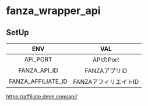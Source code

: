 # fanza_wrapper_api

## SetUp

| ENV | VAL|
| :---:   | :---:   |
| API_PORT | APIのPort|
| FANZA_API_ID | FANZAアプリID|
| FANZA_AFFILIATE_ID | FANZAアフィリエイトID|

https://affiliate.dmm.com/api/
